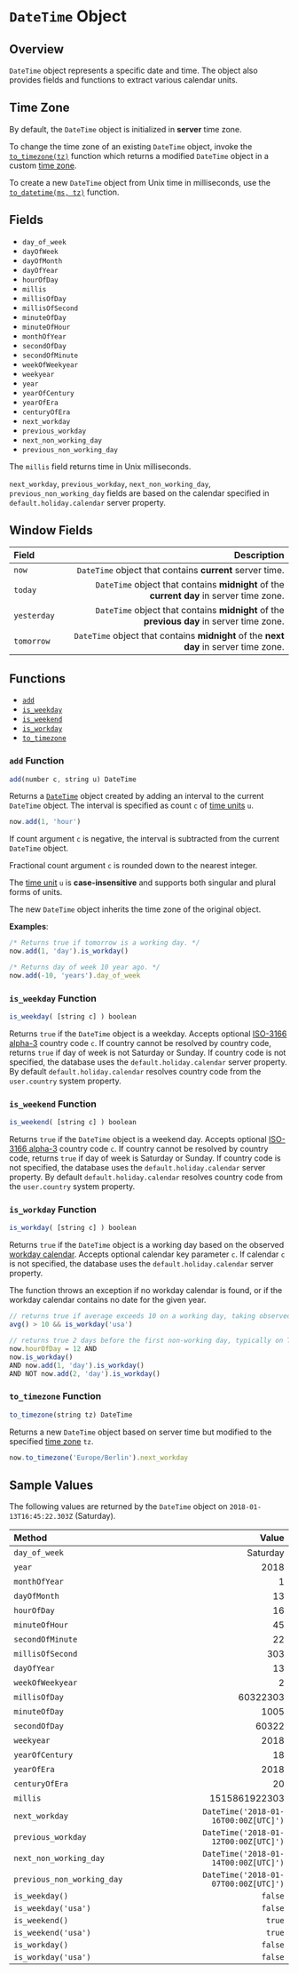 # `DateTime` Object

## Overview

`DateTime` object represents a specific date and time. The object also provides fields and functions to extract various calendar units.

## Time Zone

By default, the `DateTime` object is initialized in **server** time zone.

To change the time zone of an existing `DateTime` object, invoke the [`to_timezone(tz)`](#to_timezone-function) function which returns a modified `DateTime` object in a custom [time zone](../shared/timezone-list.md).

To create a new `DateTime` object from Unix time in milliseconds, use the [`to_datetime(ms, tz)`](functions-date.md#to_datetime) function.

## Fields

* `day_of_week`
* `dayOfWeek`
* `dayOfMonth`
* `dayOfYear`
* `hourOfDay`
* `millis`
* `millisOfDay`
* `millisOfSecond`
* `minuteOfDay`
* `minuteOfHour`
* `monthOfYear`
* `secondOfDay`
* `secondOfMinute`
* `weekOfWeekyear`
* `weekyear`
* `year`
* `yearOfCentury`
* `yearOfEra`
* `centuryOfEra`
* `next_workday`
* `previous_workday`
* `next_non_working_day`
* `previous_non_working_day`

The `millis` field returns time in Unix milliseconds.

`next_workday`, `previous_workday`, `next_non_working_day`, `previous_non_working_day` fields are based on the calendar specified in `default.holiday.calendar` server property.

## Window Fields

|**Field**| **Description** |
|:---|---:|
| `now` | `DateTime` object that contains **current** server time. |
| `today` | `DateTime` object that contains **midnight** of the **current day** in server time zone. |
| `yesterday` | `DateTime` object that contains **midnight** of the **previous day** in server time zone. |
| `tomorrow` | `DateTime` object that contains **midnight** of the **next day** in server time zone. |

## Functions

* [`add`](#add-function)
* [`is_weekday`](#is_weekday-function)
* [`is_weekend`](#is_weekend-function)
* [`is_workday`](#is_workday-function)
* [`to_timezone`](#to_timezone-function)

### `add` Function

```javascript
add(number c, string u) DateTime
```

Returns a [`DateTime`](object-datetime.md) object created by adding an interval to the current `DateTime` object. The interval is specified as count `c` of [time units](../api/data/series/time-unit.md) `u`.

```javascript
now.add(1, 'hour')
```

If count argument `c` is negative, the interval is subtracted from the current `DateTime` object.

Fractional count argument `c` is rounded down to the nearest integer.

The [time unit](../api/data/series/time-unit.md) `u` is **case-insensitive** and supports both singular and plural forms of  units.

The new `DateTime` object inherits the time zone of the original object.

**Examples**:

```javascript
/* Returns true if tomorrow is a working day. */
now.add(1, 'day').is_workday()

/* Returns day of week 10 year ago. */
now.add(-10, 'years').day_of_week
```

### `is_weekday` Function

```javascript
is_weekday( [string c] ) boolean
```

Returns `true` if the `DateTime` object is a weekday.
Accepts optional [ISO-3166 alpha-3](https://en.wikipedia.org/wiki/ISO_3166-1_alpha-3) country code `c`.
If country cannot be resolved by country code, returns `true` if day of week is not Saturday or Sunday.
If country code is not specified, the database uses the `default.holiday.calendar` server property.
By default `default.holiday.calendar` resolves country code from the `user.country` system property.

### `is_weekend` Function

```javascript
is_weekend( [string c] ) boolean
```

Returns `true` if the `DateTime` object is a weekend day.
Accepts optional [ISO-3166 alpha-3](https://en.wikipedia.org/wiki/ISO_3166-1_alpha-3) country code `c`.
If country cannot be resolved by country code, returns `true` if day of week is Saturday or Sunday.
If country code is not specified, the database uses the `default.holiday.calendar` server property.
By default `default.holiday.calendar` resolves country code from the `user.country` system property.

### `is_workday` Function

```javascript
is_workday( [string c] ) boolean
```

Returns `true` if the `DateTime` object is a working day based on the observed [workday calendar](workday-calendar.md). Accepts optional calendar key parameter `c`. If calendar `c` is not specified, the database uses the `default.holiday.calendar` server property.

The function throws an exception if no workday calendar is found, or if the workday calendar contains no date for the given year.

```javascript
// returns true if average exceeds 10 on a working day, taking observed holidays into account
avg() > 10 && is_workday('usa')
```

```javascript
// returns true 2 days before the first non-working day, typically on Thursdays
now.hourOfDay = 12 AND
now.is_workday()
AND now.add(1, 'day').is_workday()
AND NOT now.add(2, 'day').is_workday()
```

### `to_timezone` Function

```javascript
to_timezone(string tz) DateTime
```

Returns a new `DateTime` object based on server time but modified to the specified [time zone](../shared/timezone-list.md) `tz`.

```javascript
now.to_timezone('Europe/Berlin').next_workday
```

## Sample Values

The following values are returned by the `DateTime` object on `2018-01-13T16:45:22.303Z` (Saturday).

|**Method**| **Value** |
|:---|---:|
|`day_of_week`|Saturday|
|`year`|2018|
|`monthOfYear`|1|
|`dayOfMonth`|13|
|`hourOfDay`|16|
|`minuteOfHour`|45|
|`secondOfMinute`|22|
|`millisOfSecond`|303|
|`dayOfYear`|13|
|`weekOfWeekyear`|2|
|`millisOfDay`|60322303|
|`minuteOfDay`|1005|
|`secondOfDay`|60322|
|`weekyear`|2018|
|`yearOfCentury`|18|
|`yearOfEra`|2018|
|`centuryOfEra`|20|
|`millis`|1515861922303|
|`next_workday`|`DateTime('2018-01-16T00:00Z[UTC]')`|
|`previous_workday`|`DateTime('2018-01-12T00:00Z[UTC]')`|
|`next_non_working_day`|`DateTime('2018-01-14T00:00Z[UTC]')`|
|`previous_non_working_day`|`DateTime('2018-01-07T00:00Z[UTC]')`|
|`is_weekday()`|`false`|
|`is_weekday('usa')`|`false`|
|`is_weekend()`|`true`|
|`is_weekend('usa')`|`true`|
|`is_workday()`|`false`|
|`is_workday('usa')`|`false`|
